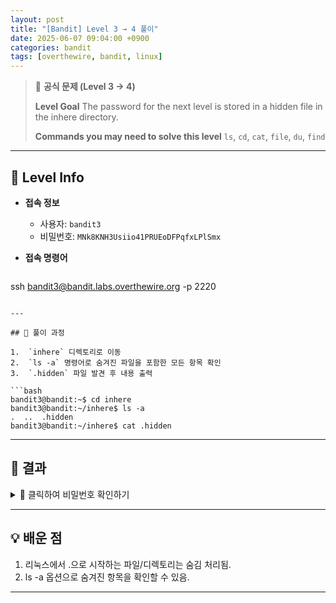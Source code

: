 ```yaml
---
layout: post
title: "[Bandit] Level 3 → 4 풀이"
date: 2025-06-07 09:04:00 +0900
categories: bandit
tags: [overthewire, bandit, linux]
---
```


> 📝 **공식 문제 (Level 3 → 4)**
>
> **Level Goal**
> The password for the next level is stored in a hidden file in the inhere directory.
>
> **Commands you may need to solve this level**
> `ls`, `cd`, `cat`, `file`, `du`, `find`

---

## 🔐 Level Info

- **접속 정보**
  - 사용자: `bandit3`
  - 비밀번호: `MNk8KNH3Usiio41PRUEoDFPqfxLPlSmx`

- **접속 명령어**

  ```bash
ssh bandit3@bandit.labs.overthewire.org -p 2220
  ```

---

## 🧪 풀이 과정

1.  `inhere` 디렉토리로 이동
2.  `ls -a` 명령어로 숨겨진 파일을 포함한 모든 항목 확인
3.  `.hidden` 파일 발견 후 내용 출력

```bash
bandit3@bandit:~$ cd inhere
bandit3@bandit:~/inhere$ ls -a
.  ..  .hidden
bandit3@bandit:~/inhere$ cat .hidden
```

---

## 🎯 결과

<details markdown="1">
<summary>👀 클릭하여 비밀번호 확인하기</summary>

```
2WmrDFRmJIq3IPxneAaMGhap0pFhF3NJ
```

</details>

---

## 💡 배운 점

1. 리눅스에서 .으로 시작하는 파일/디렉토리는 숨김 처리됨.
2. ls -a 옵션으로 숨겨진 항목을 확인할 수 있음.

---
